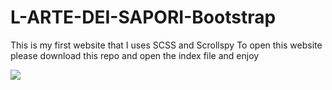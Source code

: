 # L-ARTE-DEI-SAPORI-Bootstrap

This is my first website that I uses SCSS and Scrollspy
To open this website please download this repo and open the index file and enjoy

![](thumbnail/thumbnail.png)
